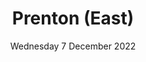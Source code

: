 ---
title: Prenton (East)
pill: New for 2022
support: Paul Lavelle Foundation
image: 2022-12-07-Prenton-East.jpg
date: Wednesday 7 December 2022
text: ...
---
